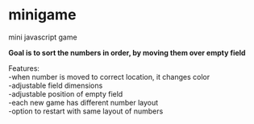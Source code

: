 # minigame
mini javascript game

**Goal is to sort the numbers in order, by moving them over empty field**

Features:  
-when number is moved to correct location, it changes color  
-adjustable field dimensions  
-adjustable position of empty field  
-each new game has different number layout  
-option to restart with same layout of numbers
